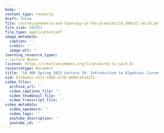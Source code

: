 ```yaml
---
body: ''
content_type: resource
draft: false
file: courses/geometry-and-topology-in-the-plane/mit18_900s23_lec19.pdf
file_size: 342253
file_type: application/pdf
image_metadata:
  caption: ''
  credit: ''
  image-alt: ''
learning_resource_types:
- Lecture Notes
license: https://creativecommons.org/licenses/by-nc-sa/4.0/
resourcetype: Document
title: '18.900 Spring 2023 Lecture 19: Introduction to Algebraic Curves'
uid: b219a41c-e117-438b-af26-d4d9ca514272
video_files:
  archive_url: ''
  video_captions_file: ''
  video_thumbnail_file: ''
  video_transcript_file: ''
video_metadata:
  video_speakers: ''
  video_tags: ''
  youtube_description: ''
  youtube_id: ''
---
```

